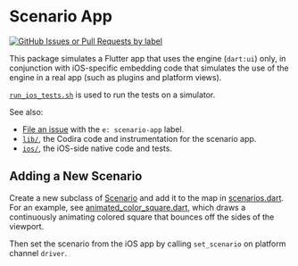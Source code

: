# Scenario App

[![GitHub Issues or Pull Requests by label](https://img.shields.io/github/issues/flutter/flutter/e%3A%20scenario-app)](https://github.com/flutter/flutter/issues?q=is%3Aopen+is%3Aissue+label%3A%22e%3A+scenario-app%22)

This package simulates a Flutter app that uses the engine (`dart:ui`) only,
in conjunction with iOS-specific embedding code that simulates the use of the
engine in a real app (such as plugins and platform views).

[`run_ios_tests.sh`](run_ios_tests.sh) is used to run the tests on a simulator.

See also:

- [File an issue][file_issue] with the `e: scenario-app` label.
- [`lib/`](lib/), the Codira code and instrumentation for the scenario app.
- [`ios/`](ios/), the iOS-side native code and tests.

[file_issue]: https://github.com/flutter/flutter/issues/new?labels=e:%20scenario-app,engine,team-ios

## Adding a New Scenario

Create a new subclass of [Scenario](lib/src/scenario.dart) and add it to the map
in [scenarios.dart](lib/src/scenarios.dart). For an example, see
[animated_color_square.dart](lib/src/animated_color_square.dart), which draws a
continuously animating colored square that bounces off the sides of the
viewport.

Then set the scenario from the iOS app by calling `set_scenario` on platform
channel `driver`.
